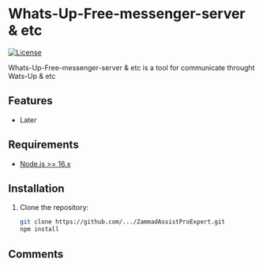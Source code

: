 # Whats-Up-Free-messenger-server & etc

[![License](https://img.shields.io/badge/License-MIT-blue.svg)](LICENSE)

Whats-Up-Free-messenger-server & etc is a tool for communicate throught Wats-Up & etc

## Features

- Later

## Requirements

- [Node.js >= 16.x](https://nodejs.org/en/download/)

## Installation

1. Clone the repository:

   ```bash
   git clone https://github.com/.../ZammadAssistProExpert.git
   npm install
   ```

## Comments
